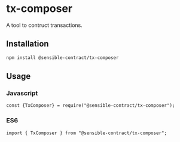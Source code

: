 # tx-composer

A tool to contruct transactions.

## Installation

```bash
npm install @sensible-contract/tx-composer
```

## Usage

### Javascript

```
const {TxComposer} = require("@sensible-contract/tx-composer");
```

### ES6

```
import { TxComposer } from "@sensible-contract/tx-composer";
```
